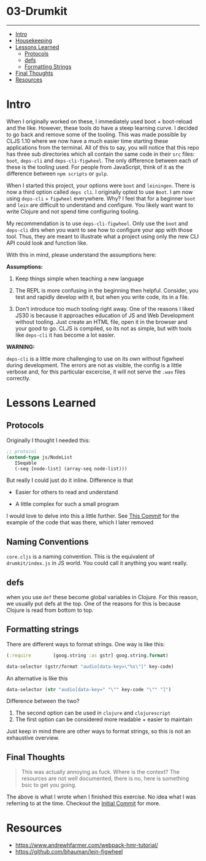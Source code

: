 # 03-Drumkit

---

- [Intro](#intro)
- [Housekeeping](#housekeepings)
- [Lessons Learned](#lessons-learned)
  - [Protocols](#Protocols)
  - [defs](#defs)
  - [Formatting Strings](#formatting-strings)
- [Final Thoughts](#final-thoughts)
- [Resources](#resources)

# Intro

When I originally worked on these, I immediately used boot + boot-reload and the like. However, these tools do have a steep learning curve. I decided to go back and remove some of the tooling. This was made possible by CLJS 1.10 where we now have a much easier time starting these applications from the terminal. All of this to say, you will notice that this repo has three sub directories which all contain the same code in their `src` files: `boot`, `deps-cli` and `deps-cli-figwheel`. The only difference between each of these is the tooling used. For people from JavaScript, think of it as the difference between `npm scripts` or `gulp`.

When I started this project, your options were `boot` and `leiningen`. There is now a third option called `deps cli`. I originally opted to use `Boot`. I am now using `deps-cli` + `figwheel` everywhere. Why? I feel that for a beginner `boot` and `lein` are difficult to understand and configure. You likely want want to write Clojure and not spend time configuring tooling.

My recommendation is to use `deps-cli-figwheel`. Only use the `boot` and `deps-cli` dirs when you want to see how to configure your app with those tool. Thus, they are meant to illustrate what a project using only the new CLI API could look and function like.

With this in mind, please understand the assumptions here:

**Assumptions:**

1.  Keep things simple when teaching a new language

2.  The REPL is more confusing in the beginning then helpful. Consider, you test and rapidly develop with it, but when you write code, its in a file.

3.  Don't introduce too much tooling right away. One of the reasons I liked JS30 is because it approaches education of JS and Web Development without tooling. Just create an HTML file, open it in the browser and your good to go. CLJS is compiled, so its not as simple, but with tools like `deps-cli` it has become a lot easier.

**WARNING:**

`deps-cli` is a little more challenging to use on its own without figwheel during development. The errors are not as visible, the config is a little verbose and, for this particular excercise, it will not serve the `.wav` files correctly.

# Lessons Learned

## Protocols

Originally I thought I needed this:

```clojure
;; protocol
(extend-type js/NodeList
   ISeqable
   (-seq [node-list] (array-seq node-list)))
```

But really I could just do it inline. Difference is that

- Easier for others to read and understand

- A little complex for such a small program

I would love to delve into this a little further. See [This Commit](https://github.com/tkjone/clojurescript-30/commit/148a5744caa180c948598cf9234c4928939f7e9e) for the example of the code that was there, which I later removed

## Naming Conventions

`core.cljs` is a naming convention. This is the equivalent of `drumkit/index.js` in JS world. You could call it anything you want really.

## defs

when you use `def` these become global variables in Clojure. For this reason, we usually put defs at the top. One of the reasons for this is because Clojure is read from bottom to top.

## Formatting strings

There are different ways to format strings. One way is like this:

```clojure
(:require        [goog.string :as gstr] goog.string.format)

data-selector (gstr/format "audio[data-key=\"%s\"]" key-code)
```

An alternative is like this

```clojure
data-selector (str "audio[data-key=" "\"" key-code "\"" "]")
```

Difference between the two?

1.  The second option can be used in `clojure` and `clojurescript`
2.  The first option can be considered more readable + easier to maintain

Just keep in mind there are other ways to format strings, so this is not an exhaustive overview.

## Final Thoughts

> This was actually annoying as fuck. Where is the context? The resources are not well documented, there is no, here is something bsic to get you going.

The above is what I wrote when I finished this exercise. No idea what I was referring to at the time. Checkout the [Initial Commit](https://github.com/tkjone/clojurescript-30/commit/34b151e6a2d0fc86fe3f6b34ee0fefaee88c5b94) for more.

# Resources

- https://www.andrewhfarmer.com/webpack-hmr-tutorial/
- https://github.com/bhauman/lein-figwheel
